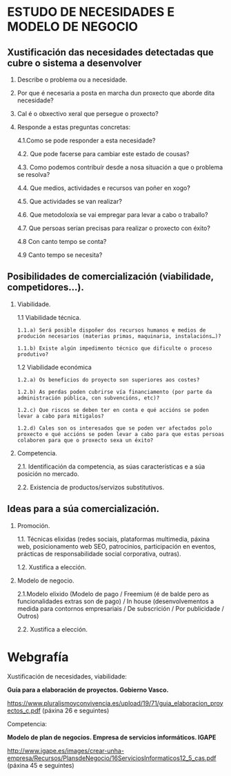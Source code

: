 # ESTUDO DE NECESIDADES E MODELO DE NEGOCIO

## Xustificación das necesidades detectadas que cubre o sistema a desenvolver
1.	Describe o problema ou a necesidade.
2.	Por que é necesaria a posta en marcha dun proxecto que aborde dita necesidade?
3.	Cal é o obxectivo xeral que persegue o proxecto?
4.	Responde a estas preguntas concretas:

    4.1.Como se pode responder a esta necesidade? 
    
    4.2. Que pode facerse para cambiar este estado de cousas? 
    
    4.3. Como podemos contribuír desde a nosa situación a que o problema se resolva? 
    
    4.4. Que medios, actividades e recursos van poñer en xogo? 
    
    4.5. Que actividades se van realizar? 
    
    4.6. Que metodoloxía se vai empregar para levar a cabo o traballo?
    
    4.7. Que persoas serían precisas para realizar o proxecto con éxito? 
    
    4.8 Con canto tempo se conta? 
    
    4.9 Canto tempo se necesita?

## Posibilidades de comercialización (viabilidade, competidores…).
1.	Viabilidade.

    1.1	Viabilidade técnica.
    
        1.1.a) Será posible dispoñer dos recursos humanos e medios de produción necesarios (materias primas, maquinaria, instalacións…)?
        
        1.1.b) Existe algún impedimento técnico que dificulte o proceso produtivo?
        
    1.2	Viabilidade económica
    
        1.2.a) Os beneficios do proyecto son superiores aos costes?
        
        1.2.b) As perdas poden cubrirse vía financiamento (por parte da administración pública, con subvencións, etc)?

        1.2.c) Que riscos se deben ter en conta e qué accións se poden levar a cabo para mitigalos?

        1.2.d) Cales son os interesados que se poden ver afectados polo proxecto e qué accións se poden levar a cabo para que estas persoas colaboren para que o proxecto sexa un éxito?
        
2.	Competencia.

    2.1. Identificación da competencia, as súas características e a súa posición no mercado.
    
    2.2. Existencia de productos/servizos substitutivos.

## Ideas para a súa comercialización.
1.	Promoción.

    1.1.	Técnicas elixidas (redes sociais, plataformas multimedia, páxina web, posicionamento web SEO, patrocinios, participación en eventos, prácticas de responsabilidade social corporativa, outras).
    
    1.2.	Xustifica a elección.
    
2.	Modelo de negocio.

    2.1.Modelo elixido (Modelo de pago / Freemium (é de balde pero as funcionalidades extras son de pago) / In house (desenvolvementos a medida para contornos empresariais / De subscrición / Por publicidade / Outros)
    
    2.2. Xustifica a elección.

# Webgrafía

Xustificación de necesidades, viabilidade:

**Guía para a elaboración de proyectos. Gobierno Vasco.**

https://www.pluralismoyconvivencia.es/upload/19/71/guia_elaboracion_proyectos_c.pdf  (páxina 26 e seguintes)

Competencia:

**Modelo de plan de negocios. Empresa de servicios informáticos. IGAPE**

http://www.igape.es/images/crear-unha-empresa/Recursos/PlansdeNegocio/16ServiciosInformaticos12_5_cas.pdf 
(páxina 45 e seguintes)
